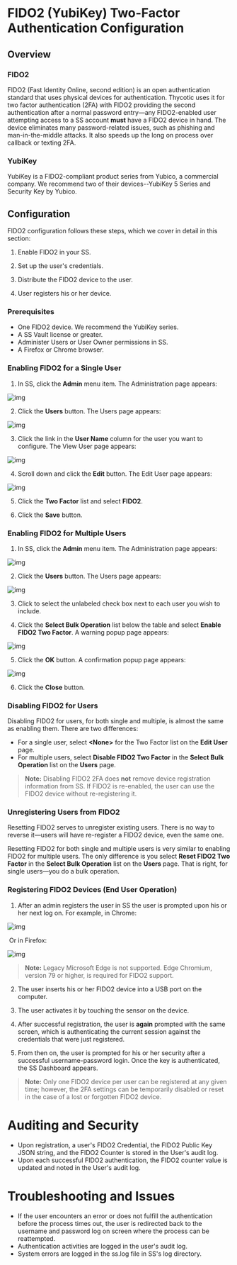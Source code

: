 [title]: # (FIDO2/YubiKey Two-Factor Authentication Configuration)
[tags]: # (Authentication, Credentials, 2FA)
[priority]: #

# FIDO2 (YubiKey) Two-Factor Authentication Configuration

## Overview

### FIDO2

FIDO2 (Fast Identity Online, second edition) is an open authentication standard that uses physical devices for authentication. Thycotic uses it for two factor authentication (2FA) with FIDO2 providing the second authentication after a normal password entry—any FIDO2-enabled user attempting access to a SS account **must** have a FIDO2 device in hand. The device eliminates many password-related issues, such as phishing and man-in-the-middle attacks. It also speeds up the long on process over callback or texting 2FA.

### YubiKey

YubiKey is a FIDO2-compliant product series from Yubico, a commercial company. We recommend two of their devices--YubiKey 5 Series and Security Key by Yubico.

## Configuration

FIDO2 configuration follows these steps, which we cover in detail in this section:

1. Enable FIDO2 in your SS.

2. Set up the user's credentials.

3. Distribute the FIDO2 device to the user.

4. User registers his or her device.

### Prerequisites

- One FIDO2 device. We recommend the YubiKey series.
- A SS Vault license or greater.
- Administer Users or User Owner permissions in SS.
- A Firefox or Chrome browser.

### Enabling FIDO2 for a Single User

1. In SS, click the **Admin** menu item. The Administration page appears:

![img](images/clip_image002.png)

2. Click the **Users** button. The Users page appears:

![img](images/clip_image004.png)

3. Click the link in the **User Name** column for the user you want to configure. The View User page appears:

![img](images/clip_image006.png)

4. Scroll down and click the **Edit** button. The Edit User page appears:

![img](images/clip_image008.jpg)

5. Click the **Two Factor** list and select **FIDO2**.

6. Click the **Save** button.

### Enabling FIDO2 for Multiple Users

1. In SS, click the **Admin** menu item. The Administration page appears:

![img](images/clip_image009.png)

2. Click the **Users** button. The Users page appears:

![img](images/clip_image011.png)

3. Click to select the unlabeled check box next to each user you wish to include.

4. Click the **Select Bulk Operation** list below the table and select **Enable FIDO2 Two Factor**. A warning popup page appears:

![img](images/clip_image013.jpg)

5. Click the **OK** button. A confirmation popup page appears:

![img](images/clip_image015.jpg)

6. Click the **Close** button.

### Disabling FIDO2 for Users

Disabling FIDO2 for users, for both single and multiple, is almost the same as enabling them. There are two differences:

- For a single user, select **\<None\>** for the Two Factor list on the **Edit User** page.
- For multiple users, select **Disable FIDO2 Two Factor** in the **Select Bulk Operation** list on the **Users** page.

> **Note:** Disabling FIDO2 2FA does **not** remove device registration information from SS. If FIDO2 is re-enabled, the user can use the FIDO2 device without re-registering it.

### Unregistering Users from FIDO2

Resetting FIDO2 serves to unregister existing users. There is no way to reverse it—users will have re-register a FIDO2 device, even the same one.

Resetting FIDO2 for both single and multiple users is very similar to enabling FIDO2 for multiple users. The only difference is you select **Reset FIDO2 Two Factor** in the **Select Bulk Operation** list on the **Users** page. That is right, for single users—you do a bulk operation.

### Registering FIDO2 Devices (End User Operation)

1. After an admin registers the user in SS the user is prompted upon his or her next log on. For example, in Chrome:

![img](images/clip_image017.jpg)

​	Or in Firefox:

![img](images/clip_image019.jpg)

>**Note:** Legacy Microsoft Edge is not supported. Edge Chromium, version 79 or higher, is required for FIDO2 support.

2. The user inserts his or her FIDO2 device into a USB port on the computer.

3. The user activates it by touching the sensor on the device.

4. After successful registration, the user is **again** prompted with the same screen, which is authenticating the current session against the credentials that were just registered.

5. From then on, the user is prompted for his or her security after a successful username-password login. Once the key is authenticated, the SS Dashboard appears.

> **Note:** Only one FIDO2 device per user can be registered at any given time; however, the 2FA settings can be temporarily disabled or reset in the case of a lost or forgotten FIDO2 device.

# Auditing and Security

- Upon registration, a user's FIDO2 Credential, the FIDO2 Public Key JSON string, and the FIDO2 Counter is stored in the User's audit log.
- Upon each successful FIDO2 authentication, the FIDO2 counter value is updated and noted in the User's audit log.

# Troubleshooting and Issues

- If the user encounters an error or does not fulfill the authentication before the process times out, the user is redirected back to the username and password log on screen where the process can be reattempted.
- Authentication activities are logged in the user's audit log. 
- System errors are logged in the ss.log file in SS's log directory.
